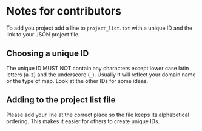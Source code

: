 
# Notes for contributors

To add you project add a line to `project_list.txt` with a unique ID and the
link to your JSON project file.

## Choosing a unique ID

The unique ID MUST NOT contain any characters except lower case latin letters
(a-z) and the underscore (`_`). Usually it will reflect your domain name or
the type of map. Look at the other IDs for some ideas.

## Adding to the project list file

Please add your line at the correct place so the file keeps its alphabetical
ordering. This makes it easier for others to create unique IDs.

